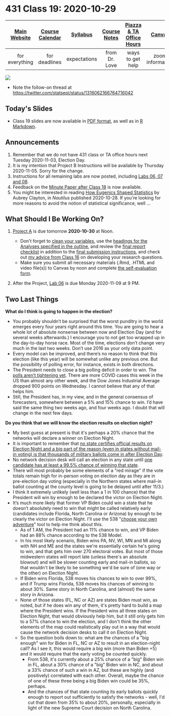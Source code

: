 # 431 Class 19: 2020-10-29

[Main Website](https://thomaselove.github.io/431/) | [Course Calendar](https://thomaselove.github.io/431/calendar.html) | [Syllabus](https://thomaselove.github.io/431-2020-syllabus/) | [Course Notes](https://thomaselove.github.io/431-notes/) | [Piazza & TA Office Hours](https://thomaselove.github.io/431/contact.html) | [Canvas](https://canvas.case.edu) | [Data and Code](https://thomaselove.github.io/431/data_index.html)
:-----------: | :--------------: | :----------: | :---------: | :-------------: | :-----------: | :------------:
for everything | for deadlines | expectations | from Dr. Love | ways to get help | zoom information | for downloads

![](https://github.com/THOMASELOVE/431-2020/blob/master/classes/class19/images/dahly.png)

- Note the follow-on thread at https://twitter.com/statsepi/status/1316062166764716042

## Today's Slides

- Class 19 slides are now available in [PDF format](https://github.com/THOMASELOVE/431-2020/blob/master/classes/class19/431_class-19-slides_2020.pdf), as well as in [R Markdown](https://github.com/THOMASELOVE/431-2020/blob/master/classes/class19/431_class-19-slides_2020.Rmd).

## Announcements

1. Remember that we do not have 431 class or TA office hours next Tuesday 2020-11-03, Election Day.
2. It is my intention that Project B Instructions will be available by Thursday 2020-11-05. Sorry for the change.
3. Instructions for all remaining labs are now posted, including [Labs 06, 07 and 08](https://github.com/THOMASELOVE/431-2020/tree/master/labs).
4. Feedback on the [Minute Paper after Class 18](http://bit.ly/431-2020-min18-feedback) is now available.
5. You might be interested in reading [How Eugenics Shaped Statistics](http://nautil.us/issue/92/frontiers/how-eugenics-shaped-statistics) by Aubrey Clayton, in *Nautilus* published 2020-10-28. If you're looking for more reasons to avoid the notion of statistical significance, well ...

## What Should I Be Working On?

1. [Project A](https://thomaselove.github.io/431-2020-projectA/) is due tomorrow **2020-10-30** at Noon.
    - Don't forget to [clean your variables](https://thomaselove.github.io/431-2020-projectA/prop_summary.html), use the [headings for the Analyses specified in the outline](https://thomaselove.github.io/431-2020-projectA/examples.html), and review the [final report checklist](https://thomaselove.github.io/431-2020-projectA/check_final.html) in addition to the [final submission instructions](https://thomaselove.github.io/431-2020-projectA/final.html), and check out [my advice from Class 16](https://github.com/THOMASELOVE/431-2020/blob/master/classes/class16/README.md#advice-on-developing-a-research-question) on developing your research questions.
    - Make sure you submit all necessary materials (.Rmd, .HTML and video file(s)) to Canvas by noon and complete [the self-evaluation form](http://bit.ly/431-2020-projectA-self-evaluation).

2. After the Project, [Lab 06](https://github.com/THOMASELOVE/431-2020/blob/master/labs/lab06/lab06.md) is due Monday 2020-11-09 at 9 PM.

## Two Last Things

**What do I think is going to happen in the election?**

- You probably shouldn’t be surprised that the worst punditry in the world emerges every four years right around this time. You are going to hear a whole lot of absolute nonsense between now and Election Day (and for several weeks afterwards.) I encourage you to not get too wrapped up in the day-to-day horse race. Most of the time, elections don’t change very much in the last two weeks. Don’t use 2016 as your only data point.
- Every model can be improved, and there’s no reason to think that this election (like this year) will be somewhat unlike any previous one. But the possibility of polling error, for instance, exists in both directions. 
- The President needs to close a big polling deficit in order to win. The [polls aren’t tightening yet](https://fivethirtyeight.com/features/we-have-a-lot-of-new-polls-but-theres-little-sign-of-the-presidential-race-tightening/). There are more COVID cases this week in the US than almost any other week, and the Dow Jones Industrial Average dropped 900 points on Wednesday. I cannot believe that any of that helps him. 
- Still, the President has, in my view, and in the general consensus of forecasters, somewhere between a 5% and 15% chance to win. I’d have said the same thing two weeks ago, and four weeks ago. I doubt that will change in the next few days.

**Do you think that we will know the election results on election night?**

- My best guess at present is that it's perhaps a 20% chance that the networks will declare a winner on Election Night.
- It is important to remember that [no state certifies official results on Election Night and a big part of the reason (even in states without mail-in voting) is that thousands of military ballots come in after Election Day](https://twitter.com/beckerdavidj/status/1321139899970527235).
- No network decision desk will call an election in any state until [one candidate has at least a 99.5% chance of winning that state](https://fivethirtyeight.com/videos/the-decision-desk-wont-project-the-winner-of-a-state-until-its-99-5-sure/).
- There will most probably be some elements of a "red mirage" if the vote totals remain high for in-person voting on election day as they are in pre-election day voting (especially in the Northern states where mail-in ballot counting at the county level is going to be delayed until after 11/3.)
- I think it extremely unlikely (well less than a 1 in 100 chance) that the President will win by enough to be declared the victor on Election Night. 
- It’s much more likely that former VP Biden could win a state that he doesn’t absolutely need to win that might be called relatively early (candidates include Florida, North Carolina or Arizona) by enough to be clearly the victor on Election Night. I'll use the 538 "[choose your own adventure](https://projects.fivethirtyeight.com/trump-biden-election-map/)" tool to help me think about this.
    - As of 1 AM, the President had an 11% chance to win, and VP Biden had an 88% chance according to the 538 Model.
    - In his most likely scenario, Biden wins PA, NV, WI, MN and MI along with NH and ME and the states we're essentially certain he's going to win, and that gets him over 270 electoral votes. But most of those midwestern states will report late (unless there's an absolute blowout) and will be slower counting early and mail-in ballots, so that wouldn't be likely to be something we'd be sure of (one way or the other) on Election Night.
    - If Biden wins Florida, 538 moves his chances to win to over 99%, and if Trump wins Florida, 538 moves his chances of winning to about 30%. Same story in North Carolina, and (almost) the same story in Arizona.
    - None of those states (FL, NC or AZ) are states Biden must win, as noted, but if he does win any of them, it's pretty hard to build a map where the President wins. If the President wins all three states on Election Night, that would obviously help him, but it still only gets him to a 57% chance to win the election, and I don't think the other elements of the map could realistically play out in a way that would cause the network decision desks to call it on Election Night.
    - So the question boils down to: what are the chances of a "big enough" win for Biden in FL, NC or AZ to result in an election-night call? As I see it, this would require a big win (more than Biden +5) and it would require that the early voting be counted quickly.
        - From 538, it's currently about a 25% chance of a "big" Biden win in FL, about a 30% chance of a "big" Biden win in NC, and about a 33% chance of such a win in AZ, but these are highly (and positively) correlated with each other. Overall, maybe the chance of one of these three being a big Biden win could be 35%, perhaps.
        - And the chances of that state counting its early ballots quickly enough to report out sufficiently to satisfy the networks - well, I'd cut that down from 35% to about 20%, personally, especially in light of the new Supreme Court decision on North Carolina.
